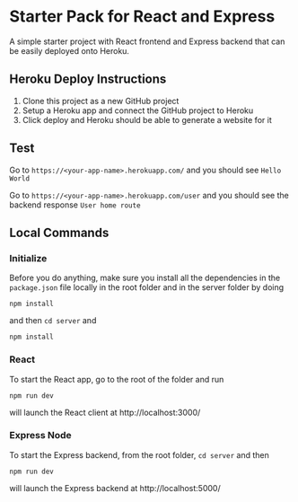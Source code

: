 # Starter Pack for React and Express
A simple starter project with React frontend and Express backend that can be easily deployed onto Heroku.

## Heroku Deploy Instructions
1.  Clone this project as a new GitHub project
2.  Setup a Heroku app and connect the GitHub project to Heroku
3.  Click deploy and Heroku should be able to generate a website for it

## Test
Go to ``` https://<your-app-name>.herokuapp.com/ ``` and you should see ``` Hello World ```

Go to ``` https://<your-app-name>.herokuapp.com/user ``` and you should see the backend response ``` User home route ```

## Local Commands
### Initialize
Before you do anything, make sure you install all the dependencies in the ``` package.json ``` file locally in the root folder and in the server folder by doing
```
npm install 
```
and then ``` cd server ``` and
```
npm install 
```

### React
To start the React app, go to the root of the folder and run 
```
npm run dev
```
will launch the React client at http://localhost:3000/

### Express Node
To start the Express backend, from the root folder, ``` cd server ``` and then
```
npm run dev
```
will launch the Express backend at http://localhost:5000/
